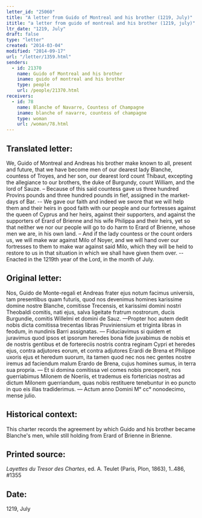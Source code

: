 ```yaml
---
letter_id: "25060"
title: "A letter from Guido of Montreal and his brother (1219, July)"
ititle: "a letter from guido of montreal and his brother (1219, july)"
ltr_date: "1219, July"
draft: false
type: "letter"
created: "2014-03-04"
modified: "2014-09-17"
url: "/letter/1359.html"
senders:
  - id: 21370
    name: Guido of Montreal and his brother
    iname: guido of montreal and his brother
    type: people
    url: /people/21370.html
receivers:
  - id: 78
    name: Blanche of Navarre, Countess of Champagne
    iname: blanche of navarre, countess of champagne
    type: woman
    url: /woman/78.html
---
```

<h2> Translated letter:</h2>We, Guido of Montreal and Andreas his brother make known to all, present and future, that we have become men of our dearest lady Blanche, countess of Troyes, and her son, our dearest lord count Thibaut, excepting the allegiance to our brothers, the duke of Burgundy, count William, and the lord of Sauze. – Because of this said countess gave us three hundred Provins pounds and three hundred pounds in fief, assigned in the market-days of Bar. --  We gave our faith and indeed we swore that we will help them and their heirs in good faith with our people and our fortresses against the queen of Cyprus and her heirs, against their supporters, and against the supporters of Erard of Brienne and his wife Philippa and their heirs, yet so that neither we nor our people will go to do harm to Erard of Brienne, whose men we are, in his own land. – And if the lady countess or the count orders us, we will make war against Milo of Noyer, and we will hand over our fortresses to them to make war against said Milo, which they will be held to restore to us in that situation in which we shall have given them over. -- Enacted in the 1219th year of the Lord, in the month of July.
<h2 class="mt-4"> Original letter:</h2>Nos, Guido de Monte-regali et Andreas frater ejus notum facimus universis, tam presentibus quam futuris, quod nos devenimus homines karissime domine nostre Blanche, comitisse Trecensis, et karissimi domini nostri Theobaldi comitis, nati ejus, salva ligeitate fratrum nostrorum, ducis Burgundie, comitis Willelmi et domini de Sauz. —Propter hoc autem dedit nobis dicta comitissa trecentas libras Pruviniensium et triginta libras in feodum, in nundinis Barri assignatas. — Fiduciavimus si quidem et juravimus quod ipsos et ipsorum heredes bona fide juvabimus de nobis et de nostris gentibus et de fortereciis nostris contra reginam Cypri et heredes ejus, contra adjutores eorum, et contra adjutores Erardi de Brena et Philippe uxoris ejus et heredum suorum, ita tamen quod nec nos nec gentes nostre iremus ad faciendum malum Erardo de Brena, cujus homines sumus, in terra sua propria. — Et si domina comitissa vel comes nobis preceperit, nos guerriabimus Milonem de Noeriis, et trademus eis fortericias nostras ad dictum Milonem guerriandum, quas nobis restituere tenebuntur in eo puncto in quo eis illas tradiderimus. — Actum anno Domini M° cc° nonodecimo, mense julio.




<h2 class="mt-4"> Historical context:</h2>This charter records the agreement by which Guido and his brother became Blanche's men, while still holding from Erard of Brienne in Brienne.
<h2 class="mt-4"> Printed source:</h2><p><em>Layettes du Tresor des Chartes</em>, ed. A. Teulet (Paris, Plon, 1863), 1..486, #1355</p><h2 class="mt-4"> Date:</h2>1219, July